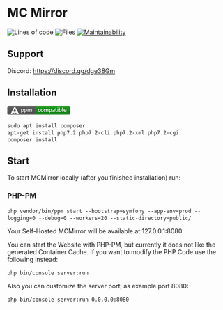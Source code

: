 # MC Mirror
![Lines of code](https://tokei.rs/b1/github/MCMirror/MCMirror?category=code)
![Files](https://tokei.rs/b1/github/AuthMe/AuthMeReloaded?category=files)
[![Maintainability](https://api.codeclimate.com/v1/badges/961f59c5aff8d3c046df/maintainability)](https://codeclimate.com/github/MCMirror/MCMirror/maintainability)

## Support
Discord: https://discord.gg/dge38Gm

## Installation
[![PPM Compatible](https://raw.githubusercontent.com/php-pm/ppm-badge/master/ppm-badge.png)](https://github.com/php-pm/php-pm)

```
sudo apt install composer
apt-get install php7.2 php7.2-cli php7.2-xml php7.2-cgi
composer install
```

## Start
To start MCMirror locally (after you finished installation) run:


### PHP-PM
```
php vendor/bin/ppm start --bootstrap=symfony --app-env=prod --logging=0 --debug=0 --workers=20 --static-directory=public/
```
Your Self-Hosted MCMirror will be available at 127.0.0.1:8080


You can start the Website with PHP-PM, but currently it does not like the generated Container Cache. If you want to modify the PHP Code use the following instead:
```
php bin/console server:run
```

Also you can customize the server port, as example port 8080:
```
php bin/console server:run 0.0.0.0:8080
```
